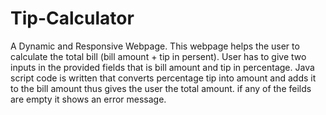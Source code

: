 # Tip-Calculator
A Dynamic and Responsive Webpage.
This webpage helps the user to calculate the total bill (bill amount + tip in persent).
User has to give two inputs in the provided fields that is bill amount and tip in percentage.
Java script code is written that converts percentage tip into amount and adds it to the bill amount thus gives the user the total amount.
if any of the feilds are empty it shows an error message.
